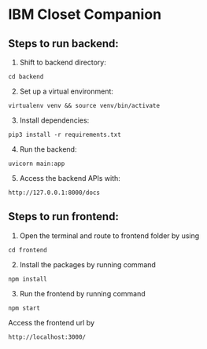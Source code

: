 # IBM Closet Companion

## Steps to run backend:

1. Shift to backend directory: 

```cd backend```

2. Set up a virtual environment: 

```virtualenv venv && source venv/bin/activate```

3. Install dependencies: 

```pip3 install -r requirements.txt```

4. Run the backend: 

```uvicorn main:app```

5. Access the backend APIs with: 

```http://127.0.0.1:8000/docs```


## Steps to run frontend:

1. Open the terminal and route to frontend folder by using

``` cd frontend ```

2. Install the packages by running command

``` npm install ```

3. Run the  frontend  by running command

``` npm start ```

Access the frontend url by 

``` http://localhost:3000/ ```